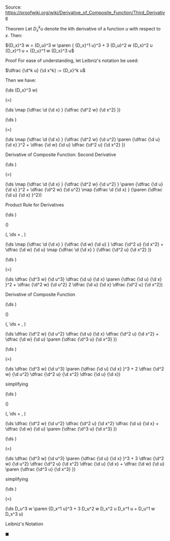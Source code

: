 # 

Source: https://proofwiki.org/wiki/Derivative_of_Composite_Function/Third_Derivative

Theorem
Let ${D_x}^k u$ denote the $k$th derivative of a function $u$ with respect to $x$.
Then:

${D_x}^3 w = {D_u}^3 w \paren { {D_x}^1 u}^3 + 3 {D_u}^2 w {D_x}^2 u {D_x}^1 u + {D_u}^1 w {D_x}^3 u$


Proof
For ease of understanding, let Leibniz's notation be used:

$\dfrac {\d^k u} {\d x^k} := {D_x}^k u$

Then we have:














\(\ds {D_x}^3 w\)

\(=\)







\(\ds \map {\dfrac \d {\d x} } {\dfrac {\d^2 w} {\d x^2} }\)




















\(\ds \)

\(=\)







\(\ds \map {\dfrac \d {\d x} } {\dfrac {\d^2 w} {\d u^2} \paren {\dfrac {\d u} {\d x} }^2 + \dfrac {\d w} {\d u} \dfrac {\d^2 u} {\d x^2} }\)





Derivative of Composite Function: Second Derivative














\(\ds \)

\(=\)







\(\ds \map {\dfrac \d {\d x} } {\dfrac {\d^2 w} {\d u^2} } \paren {\dfrac {\d u} {\d x} }^2 + \dfrac {\d^2 w} {\d u^2} \map {\dfrac \d {\d x} } {\paren {\dfrac {\d u} {\d x} }^2}\)





Product Rule for Derivatives














\(\ds \)

\(\)





\(\, \ds + \, \)

\(\ds \map {\dfrac \d {\d x} } {\dfrac {\d w} {\d u} } \dfrac {\d^2 u} {\d x^2} + \dfrac {\d w} {\d u} \map {\dfrac \d {\d x} } {\dfrac {\d^2 u} {\d x^2} }\)




















\(\ds \)

\(=\)







\(\ds \dfrac {\d^3 w} {\d u^3} \dfrac {\d u} {\d x} \paren {\dfrac {\d u} {\d x} }^2 + \dfrac {\d^2 w} {\d u^2} 2 \dfrac {\d u} {\d x} \dfrac {\d^2 u} {\d x^2}\)





Derivative of Composite Function














\(\ds \)

\(\)





\(\, \ds + \, \)

\(\ds \dfrac {\d^2 w} {\d u^2} \dfrac {\d u} {\d x} \dfrac {\d^2 u} {\d x^2} + \dfrac {\d w} {\d u} \paren {\dfrac {\d^3 u} {\d x^3} }\)




















\(\ds \)

\(=\)







\(\ds \dfrac {\d^3 w} {\d u^3} \paren {\dfrac {\d u} {\d x} }^3 + 2 \dfrac {\d^2 w} {\d u^2} \dfrac {\d^2 u} {\d x^2} \dfrac {\d u} {\d x}\)





simplifying














\(\ds \)

\(\)





\(\, \ds + \, \)

\(\ds \dfrac {\d^2 w} {\d u^2} \dfrac {\d^2 u} {\d x^2} \dfrac {\d u} {\d x} + \dfrac {\d w} {\d u} \paren {\dfrac {\d^3 u} {\d x^3} }\)




















\(\ds \)

\(=\)







\(\ds \dfrac {\d^3 w} {\d u^3} \paren {\dfrac {\d u} {\d x} }^3 + 3 \dfrac {\d^2 w} {\d u^2} \dfrac {\d^2 u} {\d x^2} \dfrac {\d u} {\d x} + \dfrac {\d w} {\d u} \paren {\dfrac {\d^3 u} {\d x^3} }\)





simplifying














\(\ds \)

\(=\)







\(\ds D_u^3 w \paren {D_x^1 u}^3 + 3 D_u^2 w D_x^2 u D_x^1 u + D_u^1 w D_x^3 u\)





Leibniz's Notation



$\blacksquare$





